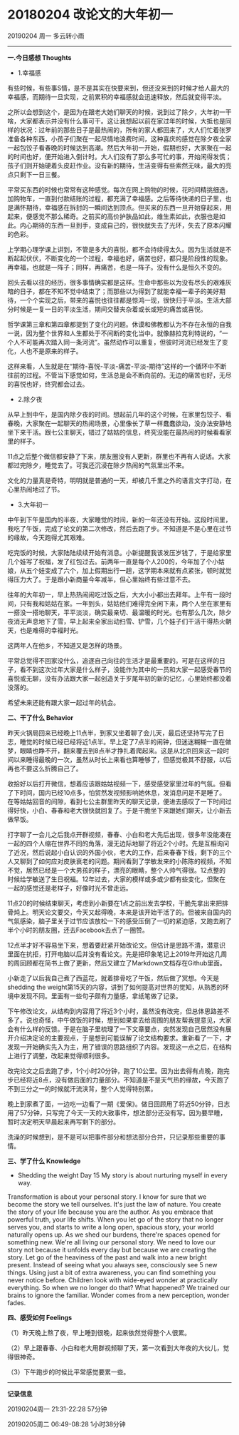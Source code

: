 # 20180204    改论文的大年初一

20190204 周一 多云转小雨

***

**一.今日感想  Thoughts**

* 1.幸福感

有些时候，有些事S情，是不是其实在快要来到，但还没来到的时候才给人最大的幸福感，而期待一旦实现，之前累积的幸福感就会迅速释放，然后就变得平淡。

之所以会想到这个，是因为在跟老大她们聊天的时候，说到过了除夕，大年初一干啥，大家都表示并没有什么事可干。这让我想起以前在家过年的时候，大抵也是同样的状况：过年前的那些日子是最热闹的，所有的家人都回来了，大人们忙着张罗准备各种东西，小孩子们聚在一起尽情地浪费时间，这种喜庆的感觉在除夕夜全家一起包饺子看春晚的时候达到高潮。然后大年初一开始，假期也好，大家聚在一起的时间也好，便开始进入倒计时。大人们没有了那么多可忙的事，开始闲得发慌；孩子们则开始硬着头皮赶作业。没有新的期待，生活变得有些索然无味，最大的亮点只剩下一日三餐。

平常买东西的时候也常常有这种感觉。每次在网上购物的时候，花时间精挑细选，加购物车，一直到付款结账的过程，都充满了幸福感。之后等待快递的日子里，也是满怀期待，幸福感在拆封的一瞬间达到顶点。但买来的东西一旦开始穿起来，用起来，便感觉不那么稀奇。之前买的高价护肤品如此，维生素如此，衣服也是如此。内心期待的东西一旦到手，变成自己的，很快就失去了光环，失去了原本闪耀的色彩。

上学期心理学课上讲到，不管是多大的喜悦，都不会持续得太久。因为生活就是不断起起伏伏，不断变化的一个过程，幸福也好，痛苦也好，都只是阶段性的现象。再幸福，也就是一阵子；同样，再痛苦，也是一阵子。没有什么是恒久不变的。

回头去看以往的经历，很多事情确实都是这样。生命中那些以为没有尽头的艰难灰暗的日子，都在不知不觉中结束了；而那些以为得到了就能幸福一辈子的美好期待，一个个实现之后，带来的喜悦也往往都是惊鸿一现，很快归于平淡。生活大部分时候是一复一日的平淡生活，期间交替夹杂着或长或短的痛苦或喜悦。

哲学课第三章和第四章都提到了变化的问题。休谟和佛教都认为不存在永恒的自我一说，因为整个世界和人生都处于不间断的变化当中。就像赫拉克利特说的，“一个人不可能再次踏入同一条河流”。虽然动作可以重复，但彼时河流已经发生了变化，人也不是原来的样子。

这样来看，人生就是在“期待-喜悦-平淡-痛苦-平淡-期待”这样的一个循环中不断往前的过程。不管当下感觉如何，生活总是会不断向前的。无边的痛苦也好，无尽的喜悦也好，终究都会过去。

* 2.除夕夜

从早上到中午，是国内除夕夜的时间。想起前几年的这个时候，在家里包饺子、看春晚，大家聚在一起聊天的热闹场景，心里像长了草一样蠢蠢欲动，没办法安静地坐下来干活。跟七公主聊天，错过了姑姑的信息，终究没能在最热闹的时候看看家里的样子。

11点之后整个微信都安静了下来，朋友圈没有人更新，群里也不再有人说话。大家都过完除夕，睡觉去了。可我还沉浸在除夕热闹的气氛里出不来。

文化的力量真是奇特，明明就是普通的一天，却被几千里之外的语言文字打动，在心里热闹地过了节。

* 3.大年初一

中午到下午是国内的半夜，大家睡觉的时间，新的一年还没有开始。这段时间里，我吃了午饭，完成了论文的第二次修改，然后去跑了步。不知道是不是心里在过节的缘故，今天跑得尤其艰难。

吃完饭的时候，大家陆陆续续开始有消息。小新提醒我该发压岁钱了，于是给家里几个娃写了祝福，发了红包过去。前两年一直是每个人200的，今年加了个小姑娘，从五个娃变成了六个，加上假期出行一趟，这学期本来就有点紧张，顿时就觉得压力大了。于是跟小新商量今年减半，但心里始终有些过意不去。

往年的大年初一，早上热热闹闹吃过饭之后，大大小小都出去拜年。上午有一段时间，只有我和姑姑在家。一年到头，姑姑他们难得完全闲下来，两个人坐在家里有一搭没一搭地聊天，平平淡淡，确实最亲切、最温暖的时光。也有那么几次，除夕夜消无声息地下了雪，早上起来全家出动扫雪、铲雪，几个娃子们干活干得热火朝天，也是难得的幸福时光。

这两年人在他乡，不知道又是怎样的场景。

平常总觉得不回家没什么，追逐自己向往的生活才是最重要的。可是在这样的日子，看不到这次过年大家是什么样子，没能作为其中的一员和大家一起感受春节的喜悦或无聊，没有办法跟大家一起创造关于岁尾年初的新的记忆，心里始终都没着没落的。

希望未来还能有跟大家一起过年的机会。

**二、干了什么  Behavior**

昨天火锅局回来已经晚上11点半，到家又坐着聊了会儿天，最后还坚持写完了日志，睡觉的时候已经已经将近1点半。早上定了7点半的闹钟，但迷迷糊糊一直在做梦，眼睛也睁不开，翻来覆去到8点半才挣扎着爬起来。这是从北京回来这一段时间以来睡得最晚的一次，虽然从时长上来看也算睡够了，但感觉极其不舒服，以后再也不要这么折腾自己了。

收拾好以后打开微信，想着应该跟姑姑视频一下，感受感受家里过年的气氛。但看了下时间，国内已经10点多，怕贸然发视频影响她休息，发消息问是不是睡了。在等姑姑回音的间隙，看到七公主群里昨天的聊天记录，便进去感叹了一下时间过得好快，小白、春春和老大很快就回复了。于是干脆坐下来跟她们聊天，让小新去做早饭。

打字聊了一会儿之后我点开群视频，春春、小白和老大先后出现，很多年没能凑在一起的四个人缩在世界不同的角落，漫无边际地聊了将近2个小时。先是互相询问了近况，然后说起小白认识的外国小伙，老大的工作，后来春春下线，剩下的三个人又聊到了如何应对皮肤衰老的问题。期间看到了学敏发来的小陈陈的视频，不知不觉，居然已经是一个大男孩的样子，漂亮的眼睛，整个人帅气得很。12点整的时候给学敏送了生日祝福。12年过去，大家的模样或多或少都有些变化，但聚在一起的感觉还是老样子，好像时光不曾走远。

11点20的时候结束聊天，考虑到小新要在1点之前出发去学校，干脆先拿出来把排骨炖上。明天论文要交，今天又起得晚，本来是该开始干活了的。但被来自国内的气氛感染，脑子里关于过节应该放松一下的感受压倒了一切的紧迫感，又跑去刷了半个小时的朋友圈，还去Facebook去点了一圈赞。

12点半才好不容易坐下来，想着要赶紧开始改论文。但估计是思路不清，潜意识里面在抗拒，打开电脑以后并没有看论文。先是把印象笔记上2019年开始这几周的周回顾都在简书上做了更新，然后又建立了Markdown文档存在Github里面。

小新走了以后我自己煮了西蓝花，就着排骨吃了午饭，然后做了冥想。今天是shedding the weight第15天的内容，讲到了如何提高对世界的觉知，从熟悉的环境中发现不同。里面有一些句子颇有力量感，拿纸笔做了记录。

下午修改论文，从结构到内容用了将近3个小时，虽然没有改完，但总体思路差不多了。说也奇怪，中午做饭的时候，想到如果拿去给周围的朋友帮我提意见，大家会有什么样的反馈。于是在脑子里梳理了一下文章要点，突然发现自己居然没有展开介绍决定论的主要观点，于是想到可能误解了论文结构要求。重新看了一下，才发现一开始确实先入为主，用了错误的思路组织了内容。发现这一点之后，在结构上进行了调整，改起来觉得顺利很多。

改完论文之后去跑了步，1个小时20分钟，跑了10公里。因为出去得有点晚，跑完步已经将近8点，没有做后面的力量部分。不知道是不是天气热的缘故，今天跑了不到三分之一的时候就汗流浃背，整个人觉得特别累。

晚上到家煮了面，一边吃一边看了一期《爱保》。做日回顾用了将近50分钟，日志用了57分钟，只写完了今天一天的大致事件，想法部分还没有写。因为要早睡，暂时决定明天早晨起来再写剩下的部分。

洗澡的时候想到，是不是可以把事件部分和想法部分合并，只记录那些重要的事情。

**三、学了什么  Knowledge**

* Shedding the weight Day 15 My story is about nurturing myself in every way.

Transformation is about your personal story. I know for sure that we become the story we tell ourselves. It's just the law of nature.
 You create the story of your life because you are the author. As you embrace that powerful truth, your life shifts. When you let go of the story that no longer serves you, and starts to write a long open, spacious story, your world naturally opens up.
 As we shed our burdens, there're spaces opened for something new.
 We're all living our personal story. We need to love our story not because it unfolds every day but because we are creating the story. Let go of the heaviness of the past and walk into a new bright present.
 Instead of seeing what you always see, consciously see 5 new things. Using just a bit of extra awareness, you can find something you never notice before.
 Children look with wide-eyed wonder at practically everything. So when we no longer do that? What happened? We trained our brains to ignore the familiar.
 Wonder comes from a new perception, wonder fades.

**四、感受如何  Feelings**

（1）昨天晚上熬了夜，早上睡到很晚，起来依然觉得整个人很累。

（2）早上跟春春、小白和老大用群视频聊了天，第一次看到大年夜的大伙儿，觉得很神奇。

（3）下午跑步的时候比平常感觉要累一些。

***

**记录信息**

20190204周一  21:31-22:28  57分钟

20190205周二  06:49-08:28  1小时38分钟